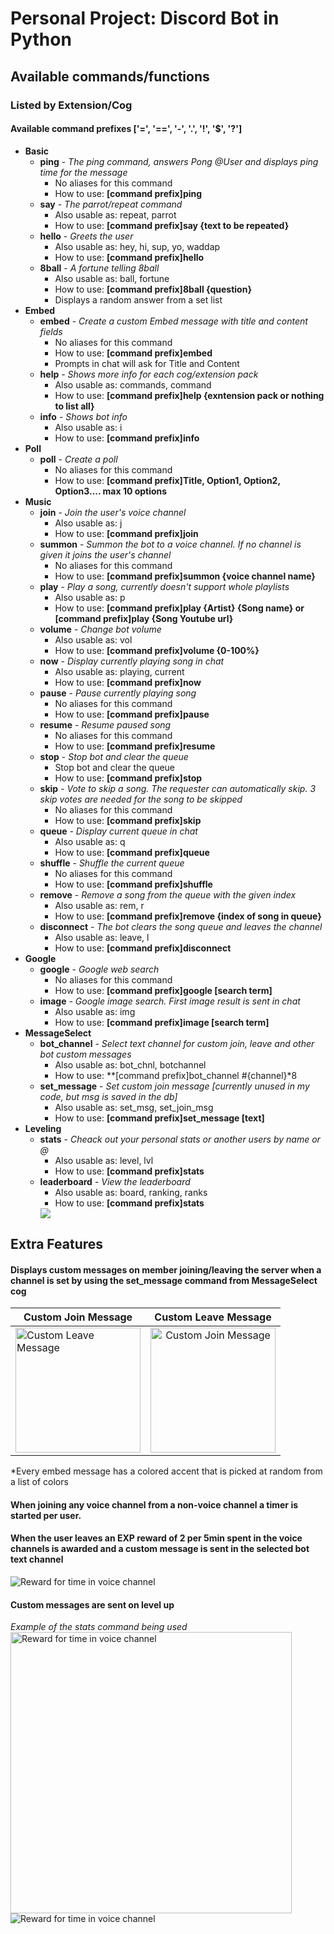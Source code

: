 # Personal Project: Discord Bot in Python

## Available commands/functions
### Listed by Extension/Cog
#### Available command prefixes **['=', '==', '-', '.', '!', '$', '?']**
* **Basic**
  * **ping** - *The ping command, answers Pong @User and displays ping time for the message*
    * No aliases for this command
    * How to use: **[command prefix]ping**
  * **say** - *The parrot/repeat command*
    * Also usable as: repeat, parrot
    * How to use: **[command prefix]say {text to be repeated}**
  * **hello** - *Greets the user*
    * Also usable as: hey, hi, sup, yo, waddap
    * How to use: **[command prefix]hello**
  * **8ball** - *A fortune telling 8ball*
    * Also usable as: ball, fortune
    * How to use: **[command prefix]8ball {question}**
    * Displays a random answer from a set list
* **Embed**
  * **embed** - *Create a custom Embed message with title and content fields*
    * No aliases for this command
    * How to use: **[command prefix]embed**
    * Prompts in chat will ask for Title and Content
  * **help** - *Shows more info for each cog/extension pack*
    * Also usable as: commands, command
    * How to use: **[command prefix]help {exntension pack or nothing to list all}**
  * **info** - *Shows bot info*
    * Also usable as: i
    * How to use: **[command prefix]info**
* **Poll**
  * **poll** - *Create a poll*
    * No aliases for this command
    * How to use: **[command prefix]Title, Option1, Option2, Option3.... max 10 options**
* **Music**
  * **join** - *Join the user's voice channel*
    * Also usable as: j
    * How to use: **[command prefix]join**
  * **summon** - *Summon the bot to a voice channel. If no channel is given it joins the user's channel*
    * No aliases for this command
    * How to use: **[command prefix]summon {voice channel name}**
  * **play** - *Play a song, currently doesn't support whole playlists*
    * Also usable as: p
    * How to use: **[command prefix]play {Artist} {Song name} or [command prefix]play {Song Youtube url}**
  * **volume** - *Change bot volume*
    * Also usable as: vol
    * How to use: **[command prefix]volume {0-100%}**
  * **now** - *Display currently playing song in chat*
    * Also usable as: playing, current
    * How to use: **[command prefix]now**
  * **pause** - *Pause currently playing song*
    * No aliases for this command
    * How to use: **[command prefix]pause**
  * **resume** - *Resume paused song*
    * No aliases for this command
    * How to use: **[command prefix]resume**
  * **stop** - *Stop bot and clear the queue*
    * Stop bot and clear the queue
    * How to use: **[command prefix]stop**
  * **skip** - *Vote to skip a song. The requester can automatically skip. 3 skip votes are needed for the song to be skipped*
    * No aliases for this command
    * How to use: **[command prefix]skip**
  * **queue** - *Display current queue in chat*
    * Also usable as: q
    * How to use: **[command prefix]queue**
  * **shuffle** - *Shuffle the current queue*
    * No aliases for this command
    * How to use: **[command prefix]shuffle**
  * **remove** - *Remove a song from the queue with the given index*
    * Also usable as: rem, r
    * How to use: **[command prefix]remove {index of song in queue}**
  * **disconnect** - *The bot clears the song queue and leaves the channel*
    * Also usable as: leave, l
    * How to use: **[command prefix]disconnect**
* **Google**
  * **google** - *Google web search*
    * No aliases for this command
    * How to use: **[command prefix]google [search term]**
  * **image** - *Google image search. First image result is sent in chat*
    * Also usable as: img
    * How to use: **[command prefix]image [search term]**
* **MessageSelect**
  * **bot_channel** - *Select text channel for custom join, leave and other bot custom messages*
    * Also usable as: bot_chnl, botchannel
    * How to use: **[command prefix]bot_channel #{channel}*8
  * **set_message** - *Set custom join message [currently unused in my code, but msg is saved in the db]*
    * Also usable as: set_msg, set_join_msg
    * How to use: **[command prefix]set_message [text]**
* **Leveling**
  * **stats** - *Cheack out your personal stats or another users by name or @*
    * Also usable as: level, lvl
    * How to use: **[command prefix]stats**
  * **leaderboard** - *View the leaderboard*
    * Also usable as: board, ranking, ranks
    * How to use: **[command prefix]stats**
    <img src="https://i.imgur.com/Iq6BjG0.png">
    
## Extra Features

#### Displays custom messages on member joining/leaving the server when a channel is set by using the set_message command from MessageSelect cog
| Custom Join Message | Custom Leave Message |
| ------------- |:-------------:|
| <img src="https://imgur.com/HONGcbN.png" alt="Custom Leave Message" height="200"> | <img src="https://imgur.com/BoxhTpW.png" alt="Custom Join Message" height="200"> |

*Every embed message has a colored accent that is picked at random from a list of colors
#### When joining any voice channel from a non-voice channel a timer is started per user. 
#### When the user leaves an EXP reward of 2 per 5min spent in the voice channels is awarded and a custom message is sent in the selected bot text channel
<img src="https://i.imgur.com/RfWdjfI.png" alt="Reward for time in voice channel">

#### Custom messages are sent on level up
*Example of the stats command being used*
<img src="https://i.imgur.com/XSR3gNZ.png" alt="Reward for time in voice channel" width="450">
<img src="https://i.imgur.com/zrXVVM7.png" alt="Reward for time in voice channel">

